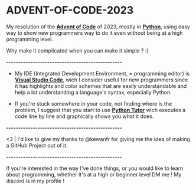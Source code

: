 # ADVENT-OF-CODE-2023
My resolution of the **[Advent of Code](adventofcode.com)** of 2023, mostly in **[Python](https://www.python.org/)**, using easy way to show new programmers way to do it even without being at a high programming level. 

Why make it complicated when you can make it simple ? :)


**------------------------------------------------**

- My IDE (Integrated Development Environment, = programming editor) is  **[Visual Studio Code](https://code.visualstudio.com/download)**, wich I consider useful for new programmers since it has highlights and color schemes that are easily understandable and
help a lot understanding a language's syntax, especially Python.

- If you're stuck somewhere in your code, not finding where is the problem, I suggest that you start to use **[Python Tutor](https://pythontutor.com/visualize.html#mode=edit)**
  wich executes a code line by line and graphically shows you what it does.

**------------------------------------------------**

<3 | I'd like to give my thanks to @kewanfr for giving me the idea of making a GitHub Project out of it.

**------------------------------------------------**

If you're interested in the way I've done things, or you would like to learn about programming, whether it's at a high or beginner level
DM me ! My discord is in my profile !

